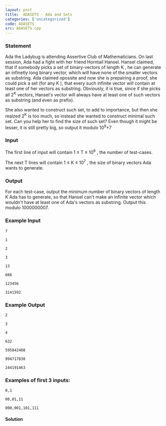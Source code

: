 ```yaml
---
layout: post
title:  ADASETS - Ada and Sets
categories: ['uncategorized']
code: ADASETS
src: ADASETS.cpp
---
```


### **Statement**

Ada the Ladybug is attending Assertive Club of Mathematicians. On last
session, Ada had a fight with her friend Horntail Hansel. Hansel claimed, that
if somebody picks a set of binary-vectors of length K , he can generate an
infinetly long binary vector, which will have none of the smaller vectors as
substring. Ada claimed opossite and now she is prepairing a proof, she could
pick a set (for any K ), that every such infinite vector will contain at
least one of her vectors as substring. Obviously, it is true, since if she
picks all 2<sup>K</sup> vectors, Hansel's vector will always have at
least one of such vectors as substring (and even as prefix).

She also wanted to construct such set, to add to importance, but then she
realzed 2<sup>K</sup> is too much, so instead she wanted to construct
minimal such set. Can you help her to find the size of such set? Even though
it might be lesser, it is still pretty big, so output it modulo
10<sup>9</sup>+7

### Input

The first line of input will contain 1 ≤ T ≤ 10<sup>6</sup> , the
number of test-cases.

The next T lines will contain 1 ≤ K ≤ 10<sup>7</sup> , the size of
binary vectors Ada wants to generate.

### Output

For each test-case, output the minimum number of binary vectors of length
K Ada has to generate, so that Hansel can't make an infinite vector which
wouldn't have at least one of Ada's vectors as substring. Output this modulo
1000000007.

### Example Input

    
    
    7
    1
    2
    3
    13
    666
    123456
    3141592
    

### Example Output

    
    
    2
    3
    4
    632
    595842408
    994717838
    244191463
    

### Examples of first 3 inputs:

    
    
    0,1
    00,01,11
    000,001,101,111
    



#### **Solution**



